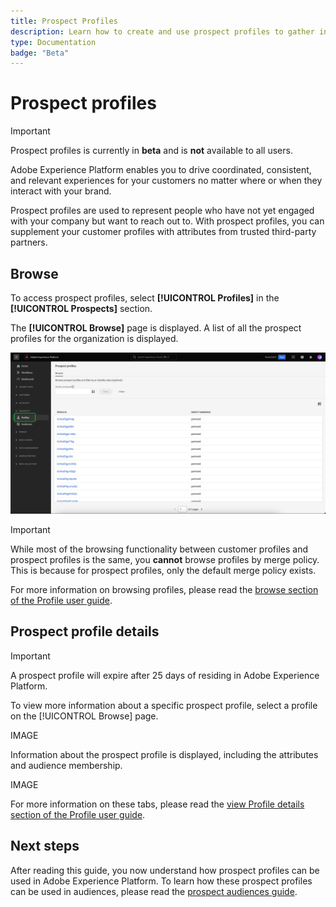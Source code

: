 ```yaml
---
title: Prospect Profiles
description: Learn how to create and use prospect profiles to gather information about your 
type: Documentation
badge: "Beta"
---
```


# Prospect profiles

>[!IMPORTANT]
>
>Prospect profiles is currently in **beta** and is **not** available to all users.

Adobe Experience Platform enables you to drive coordinated, consistent, and relevant experiences for your customers no matter where or when they interact with your brand. 

Prospect profiles are used to represent people who have not yet engaged with your company but want to reach out to. With prospect profiles, you can supplement your customer profiles with attributes from trusted third-party partners.

## Browse

To access prospect profiles, select **[!UICONTROL Profiles]** in the **[!UICONTROL Prospects]** section.

The **[!UICONTROL Browse]** page is displayed. A list of all the prospect profiles for the organization is displayed.

![](../images/prospect-profile/browse-profiles.png)

>[!IMPORTANT]
>
>While most of the browsing functionality between customer profiles and prospect profiles is the same, you **cannot** browse profiles by merge policy. This is because for prospect profiles, only the default merge policy exists.

For more information on browsing profiles, please read the [browse section of the Profile user guide](./user-guide.md#browse-identity).

## Prospect profile details

>[!IMPORTANT]
>
>A prospect profile will expire after 25 days of residing in Adobe Experience Platform.

To view more information about a specific prospect profile, select a profile on the [!UICONTROL Browse] page.

IMAGE

Information about the prospect profile is displayed, including the attributes and audience membership. 

IMAGE

For more information on these tabs, please read the [view Profile details section of the Profile user guide](./user-guide.md#profile-detail).

## Next steps

After reading this guide, you now understand how prospect profiles can be used in Adobe Experience Platform. To learn how these prospect profiles can be used in audiences, please read the [prospect audiences guide](../../segmentation/ui/prospect-audience.md).
